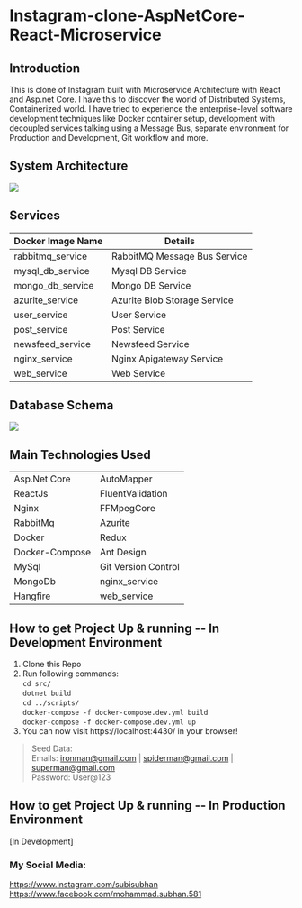 # Instagram-clone-AspNetCore-React-Microservice

## Introduction
This is clone of Instagram built with Microservice Architecture with React and Asp.net Core. I have this to discover the world of Distributed Systems, Containerized world. I have tried to experience the enterprise-level software development techniques like Docker container setup, development with decoupled services talking using a Message Bus, separate environment for Production and Development, Git workflow and more. 


## System Architecture
<p class="center">
    <img src="https://user-images.githubusercontent.com/63048473/100604271-1e993e80-3328-11eb-8d5e-b3416b2f4aed.png">
</p>

## Services
| Docker Image Name   | Details                      |
| ------------------- | ---------------------------- |
| rabbitmq_service    | RabbitMQ Message Bus Service |
| mysql_db_service    | Mysql DB Service             |
| mongo_db_service    | Mongo DB Service             |
| azurite_service     | Azurite Blob Storage Service |
| user_service        | User Service                 |
| post_service        | Post Service                 |
| newsfeed_service    | Newsfeed Service             |
| nginx_service       | Nginx Apigateway Service     |
| web_service         | Web Service                  |

## Database Schema
<p class="center">
    <img src="https://user-images.githubusercontent.com/63048473/100711198-c4a18300-33d2-11eb-82f1-95ab517fc57d.png">
</p>

## Main Technologies Used
|                  |                     |
| -----------------|---------------------|
| Asp.Net Core     | AutoMapper          |
| ReactJs          | FluentValidation    |
| Nginx            | FFMpegCore          |
| RabbitMq         | Azurite             |
| Docker           | Redux               |
| Docker-Compose   | Ant Design          |
| MySql            | Git Version Control |
| MongoDb          | nginx_service       |
| Hangfire         | web_service         |

## How to get Project Up & running -- In Development Environment
1. Clone this Repo
2. Run following commands:\
    `cd src/`\
    `dotnet build`\
    `cd ../scripts/`\
    `docker-compose -f docker-compose.dev.yml build`\
    `docker-compose -f docker-compose.dev.yml up`
3. You can now visit https://localhost:4430/ in your browser!

> Seed Data: \
> Emails: ironman@gmail.com | spiderman@gmail.com | superman@gmail.com \
> Password: User@123


## How to get Project Up & running -- In Production Environment
[In Development]

### My Social Media:
https://www.instagram.com/subisubhan \
https://www.facebook.com/mohammad.subhan.581
